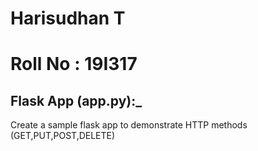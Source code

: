 # Harisudhan T
# Roll No : 19I317
##  Flask App (app.py):_ 
Create a sample flask app to demonstrate HTTP methods (GET,PUT,POST,DELETE)

